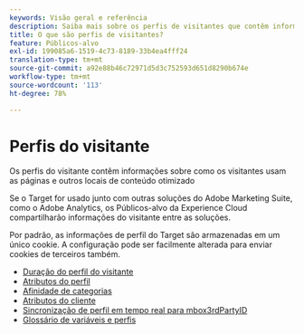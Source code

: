 ```yaml
---
keywords: Visão geral e referência
description: Saiba mais sobre os perfis de visitantes que contêm informações sobre como seus visitantes usam suas páginas e outros locais de conteúdo otimizado.
title: O que são perfis de visitantes?
feature: Públicos-alvo
exl-id: 199085a6-1519-4c73-8189-33b4ea4fff24
translation-type: tm+mt
source-git-commit: a92e88b46c72971d5d3c752593d651d8290b674e
workflow-type: tm+mt
source-wordcount: '113'
ht-degree: 78%

---
```


# Perfis do visitante

Os perfis do visitante contêm informações sobre como os visitantes usam as páginas e outros locais de conteúdo otimizado

Se o Target for usado junto com outras soluções do Adobe Marketing Suite, como o Adobe Analytics, os Públicos-alvo da Experience Cloud compartilharão informações do visitante entre as soluções.

Por padrão, as informações de perfil do Target são armazenadas em um único cookie. A configuração pode ser facilmente alterada para enviar cookies de terceiros também.

- [Duração do perfil do visitante](visitor-profile-lifetime.md)
- [Atributos do perfil](profile-parameters.md)
- [Afinidade de categorias](category-affinity.md)
- [Atributos do cliente](working-with-customer-attributes.md)
- [Sincronização de perfil em tempo real para mbox3rdPartyID](3rd-party-id.md)
- [Glossário de variáveis e perfis](variables-profiles-parameters-methods.md)
